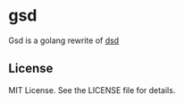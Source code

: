 gsd
========
Gsd is a golang rewrite of [dsd](https://github.com/arachnist/dsd)

## License
MIT License. See the LICENSE file for details.

